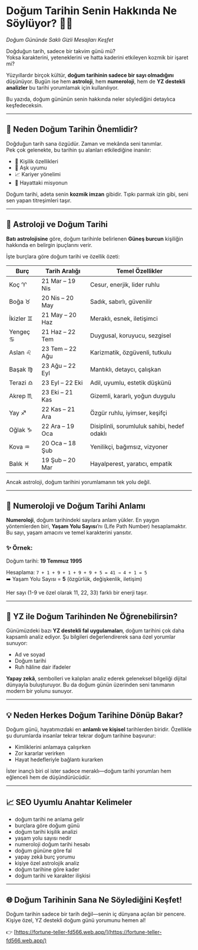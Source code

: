 # Doğum Tarihin Senin Hakkında Ne Söylüyor? 🎂✨  
*Doğum Gününde Saklı Gizli Mesajları Keşfet*

Doğduğun tarih, sadece bir takvim günü mü?  
Yoksa karakterini, yeteneklerini ve hatta kaderini etkileyen kozmik bir işaret mi?

Yüzyıllardır birçok kültür, **doğum tarihinin sadece bir sayı olmadığını** düşünüyor. Bugün ise hem **astroloji**, hem **numeroloji**, hem de **YZ destekli analizler** bu tarihi yorumlamak için kullanılıyor.  

Bu yazıda, doğum gününün senin hakkında neler söylediğini detaylıca keşfedeceksin.

---

## 📅 Neden Doğum Tarihin Önemlidir?

Doğduğun tarih sana özgüdür. Zaman ve mekânda seni tanımlar.  
Pek çok gelenekte, bu tarihin şu alanları etkilediğine inanılır:

- 🧠 Kişilik özellikleri  
- 💖 Aşk uyumu  
- 📈 Kariyer yönelimi  
- 🔮 Hayattaki misyonun  

Doğum tarihi, adeta senin **kozmik imzan** gibidir. Tıpkı parmak izin gibi, seni sen yapan titreşimleri taşır.

---

## 🌌 Astroloji ve Doğum Tarihi

**Batı astrolojisine** göre, doğum tarihinle belirlenen **Güneş burcun** kişiliğin hakkında en belirgin ipuçlarını verir.

İşte burçlara göre doğum tarihi ve özellik özeti:

| Burç           | Tarih Aralığı        | Temel Özellikler                     |
|----------------|----------------------|--------------------------------------|
| Koç ♈️         | 21 Mar – 19 Nis      | Cesur, enerjik, lider ruhlu          |
| Boğa ♉️        | 20 Nis – 20 May      | Sadık, sabırlı, güvenilir            |
| İkizler ♊️     | 21 May – 20 Haz      | Meraklı, esnek, iletişimci           |
| Yengeç ♋️      | 21 Haz – 22 Tem      | Duygusal, koruyucu, sezgisel         |
| Aslan ♌️       | 23 Tem – 22 Ağu      | Karizmatik, özgüvenli, tutkulu       |
| Başak ♍️       | 23 Ağu – 22 Eyl      | Mantıklı, detaycı, çalışkan          |
| Terazi ♎️      | 23 Eyl – 22 Eki      | Adil, uyumlu, estetik düşkünü        |
| Akrep ♏️       | 23 Eki – 21 Kas      | Gizemli, kararlı, yoğun duygulu      |
| Yay ♐️         | 22 Kas – 21 Ara      | Özgür ruhlu, iyimser, keşifçi        |
| Oğlak ♑️       | 22 Ara – 19 Oca      | Disiplinli, sorumluluk sahibi, hedef odaklı |
| Kova ♒️        | 20 Oca – 18 Şub      | Yenilikçi, bağımsız, vizyoner        |
| Balık ♓️       | 19 Şub – 20 Mar      | Hayalperest, yaratıcı, empatik       |

Ancak astroloji, doğum tarihini yorumlamanın tek yolu değil.

---

## 🔢 Numeroloji ve Doğum Tarihi Anlamı

**Numeroloji**, doğum tarihindeki sayılara anlam yükler. En yaygın yöntemlerden biri, **Yaşam Yolu Sayısı**’nı (Life Path Number) hesaplamaktır. Bu sayı, yaşam amacını ve temel karakterini yansıtır.

### ✨ Örnek:
Doğum tarihi: **19 Temmuz 1995**

Hesaplama: `7 + 1 + 9 + 1 + 9 + 9 + 5 = 41 → 4 + 1 = 5`  
➡️ Yaşam Yolu Sayısı = **5** (özgürlük, değişkenlik, iletişim)

Her sayı (1-9 ve özel olarak 11, 22, 33) farklı bir enerji taşır.

---

## 🤖 YZ ile Doğum Tarihinden Ne Öğrenebilirsin?

Günümüzdeki bazı **YZ destekli fal uygulamaları**, doğum tarihini çok daha kapsamlı analiz ediyor. Şu bilgileri değerlendirerek sana özel yorumlar sunuyor:

- Ad ve soyad  
- Doğum tarihi  
- Ruh hâline dair ifadeler  

**Yapay zekâ**, sembolleri ve kalıpları analiz ederek geleneksel bilgeliği dijital dünyayla buluşturuyor. Bu da doğum günün üzerinden seni tanımanın modern bir yolunu sunuyor.

---

## 💡 Neden Herkes Doğum Tarihine Dönüp Bakar?

Doğum günü, hayatımızdaki en **anlamlı ve kişisel** tarihlerden biridir. Özellikle şu durumlarda insanlar tekrar tekrar doğum tarihine başvurur:

- Kimliklerini anlamaya çalışırken  
- Zor kararlar verirken  
- Hayat hedefleriyle bağlantı kurarken  

İster inançlı biri ol ister sadece meraklı—doğum tarihi yorumları hem eğlenceli hem de düşündürücüdür.

---

## 📈 SEO Uyumlu Anahtar Kelimeler

- doğum tarihi ne anlama gelir  
- burçlara göre doğum günü  
- doğum tarihi kişilik analizi  
- yaşam yolu sayısı nedir  
- numeroloji doğum tarihi hesabı  
- doğum gününe göre fal  
- yapay zekâ burç yorumu  
- kişiye özel astrolojik analiz  
- doğum tarihine göre kader  
- doğum tarihi ve karakter ilişkisi  

---

## 🌐 Doğum Tarihinin Sana Ne Söylediğini Keşfet!

Doğum tarihin sadece bir tarih değil—senin iç dünyana açılan bir pencere.  
Kişiye özel, YZ destekli doğum günü yorumunu hemen al!

👉 [https://fortune-teller-fd566.web.app/](https://fortune-teller-fd566.web.app/)
